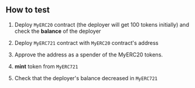 ## How to test

1. Deploy `MyERC20` contract (the deployer will get 100 tokens initially) and check the **balance** of the deployer

2. Deploy `MyERC721` contract with `MyERC20` contract's address

3. Approve the address as a spender of the MyERC20 tokens.

4. **mint** token from `MyERC721`

5. Check that the deployer's balance decreased in `MyERC721`
